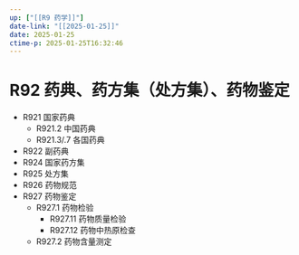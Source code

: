 ```yaml
---
up: ["[[R9 药学]]"]
date-link: "[[2025-01-25]]"
date: 2025-01-25
ctime-p: 2025-01-25T16:32:46
---
```


# R92 药典、药方集（处方集）、药物鉴定

- R921 国家药典
	- R921.2 中国药典
	- R921.3/.7 各国药典
- R922 副药典
- R924 国家药方集
- R925 处方集
- R926 药物规范
- R927 药物鉴定
	- R927.1 药物检验
		- R927.11 药物质量检验
		- R927.12 药物中热原检查
	- R927.2 药物含量测定
